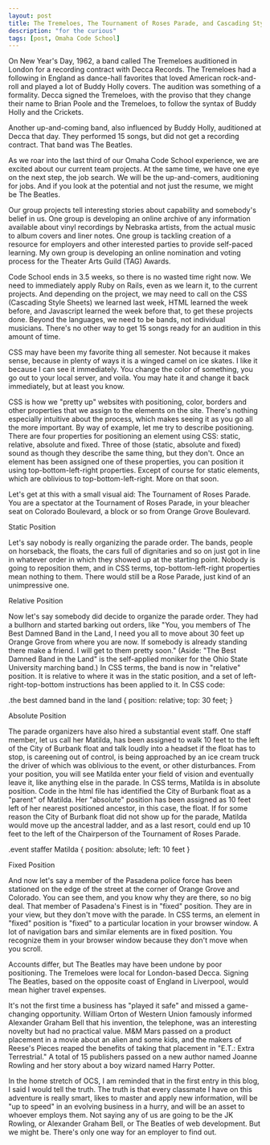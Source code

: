 ```yaml
---
layout: post
title: The Tremeloes, The Tournament of Roses Parade, and Cascading Style Sheets  
description: "for the curious"
tags: [post, Omaha Code School]
---
```


On New Year's Day, 1962, a band called The Tremeloes auditioned in London for a recording contract with Decca Records. The Tremeloes had a following in England as dance-hall favorites that loved American rock-and-roll and played a lot of Buddy Holly covers. The audition was something of a formality. Decca signed the Tremeloes, with the proviso that they change their name to Brian Poole and the Tremeloes, to follow the syntax of Buddy Holly and the Crickets. 

Another up-and-coming band, also influenced by Buddy Holly, auditioned at Decca that day. They performed 15 songs, but did not get a recording contract. That band was The Beatles. 

As we roar into the last third of our Omaha Code School experience, we are excited about our current team projects. At the same time, we have one eye on the next step, the job search. We will be the up-and-comers, auditioning for jobs. And if you look at the potential and not just the resume, we might be The Beatles.

Our group projects tell interesting stories about capability and somebody's belief in us. One group is developing an online archive of any information available about vinyl recordings by Nebraska artists, from the actual music to album covers and liner notes.  One group is tackling creation of a resource for employers and other interested parties to provide self-paced learning. My own group is developing an online nomination and voting process for the Theater Arts Guild (TAG) Awards. 

Code School ends in 3.5 weeks, so there is no wasted time right now. We need to immediately apply Ruby on Rails, even as we learn it, to the current projects. And depending on the project, we may need to call on the CSS (Cascading Style Sheets) we learned last week, HTML learned the week before, and Javascript learned the week before that, to get these projects done. Beyond the languages, we need to be bands, not individual musicians. There's no other way to get 15 songs ready for an audition in this amount of time. 

CSS may have been my favorite thing all semester. Not because it makes sense, because in plenty of ways it is a winged camel on ice skates. I like it because I can see it immediately. You change the color of something, you go out to your local server, and voila. You may hate it and change it back immediately, but at least you know. 

CSS is how we "pretty up" websites with positioning, color, borders and other properties that we assign to the elements on the site. There's nothing especially intuitive about the process, which makes seeing it as you go all the more important. By way of example, let me try to describe positioning. There are four properties for positioning an element using CSS: static, relative, absolute and fixed. Three of those (static, absolute and fixed) sound as though they describe the same thing, but they don't. Once an element has been assigned one of these properties, you can position it using top-bottom-left-right properties. Except of course for static elements, which are oblivious to top-bottom-left-right. More on that soon.

Let's get at this with a small visual aid: The Tournament of Roses Parade. You are a spectator at the Tournament of Roses Parade, in your bleacher seat on Colorado Boulevard, a block or so from Orange Grove Boulevard. 

Static Position

Let's say nobody is really organizing the parade order. The bands, people on horseback, the floats, the cars full of dignitaries and so on just got in line in whatever order in which they showed up at the starting point. Nobody is going to reposition them, and in CSS terms, top-bottom-left-right properties mean nothing to them. There would still be a Rose Parade, just kind of an unimpressive one.

Relative Position

Now let's say somebody did decide to organize the parade order. They had a bullhorn and started barking out orders, like "You, you members of The Best Damned Band in the Land, I need you all to move about 30 feet up Orange Grove from where you are now. If somebody is already standing there make a friend. I will get to them pretty soon." (Aside: "The Best Damned Band in the Land" is the self-applied moniker for the Ohio State University marching band.) In CSS terms, the band is now in "relative" position. It is relative to where it was in the static position, and a set of left-right-top-bottom instructions has been applied to it. In CSS code:

.the best damned band in the land {
  position: relative;
  top: 30 feet;
}

Absolute Position

The parade organizers have also hired a substantial event staff. One staff member, let us call her Matilda, has been assigned to walk 10 feet to the left of the City of Burbank float and talk loudly into a headset if the float has to stop, is careening out of control, is being approached by an ice cream truck the driver of which was oblivious to the event, or other disturbances. From your position, you will see Matilda enter your field of vision and eventually leave it, like anything else in the parade. In CSS terms, Matilda is in absolute position. Code in the html file has identified the City of Burbank float as a "parent" of Matilda. Her "absolute" position has been assigned as 10 feet left of her nearest positioned ancestor, in this case, the float. If for some reason the City of Burbank float did not show up for the parade, Matilda would move up the ancestral ladder, and as a last resort, could end up 10 feet to the left of the Chairperson of the Tournament of Roses Parade.

.event staffer Matilda {
  position: absolute;
  left: 10 feet
} 

Fixed Position

And now let's say a member of the Pasadena police force has been stationed on the edge of the street at the corner of Orange Grove and Colorado. You can see them, and you know why they are there, so no big deal. That member of Pasadena's Finest is in "fixed" position. They are in your view, but they don't move with the parade. In CSS terms, an element in "fixed" position is "fixed" to a particular location in your browser window. A lot of navigation bars and similar elements are in fixed position. You recognize them in your browser window because they don't move when you scroll.

Accounts differ, but The Beatles may have been undone by poor positioning. The Tremeloes were local for London-based Decca. Signing The Beatles, based on the opposite coast of England in Liverpool, would mean higher travel expenses.  

It's not the first time a business has "played it safe" and missed a game-changing opportunity. William Orton of Western Union famously informed Alexander Graham Bell that his invention, the telephone, was an interesting novelty but had no practical value. M&M Mars passed on a product placement in a movie about an alien and some kids, and the makers of Reese's Pieces reaped the benefits of taking that placement in "E.T.: Extra Terrestrial." A total of 15 publishers passed on a new author named Joanne Rowling and her story about a boy wizard named Harry Potter. 

In the home stretch of OCS, I am reminded that in the first entry in this blog, I said I would tell the truth. The truth is that every classmate I have on this adventure is really smart, likes to master and apply new information, will be "up to speed" in an evolving business in a hurry, and will be an asset to whoever employs them. Not saying any of us are going to be the JK Rowling, or Alexander Graham Bell, or The Beatles of web development. But we might be. There's only one way for an employer to find out. 

 






